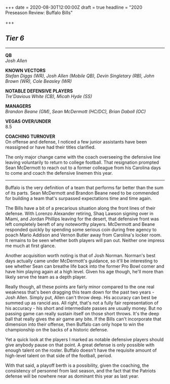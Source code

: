+++
date = 2020-08-30T12:00:00Z
draft = true
headline = "2020 Preseason Review: Buffalo Bills"

+++
## _Tier 6_

***

**QB**  
_Josh Allen_

**KNOWN VECTORS**  
_Stefan Diggs (WR), Josh Allen (Mobile QB), Devin Singletary (RB), John Brown (WR), Cole Beasley (WR)_

**NOTABLE DEFENSIVE PLAYERS**  
_Tre'Davious White (CB), Micah Hyde (SS)_

**MANAGERS**  
_Brandon Beane (GM)_, _Sean McDermott (HC/DC), Brian Daboll (OC)_  
  
**VEGAS OVER/UNDER**  
8\.5

**COACHING TURNOVER**  
On offense and defense, I noticed a few junior assistants have been reassigned or have had their titles clarified.

The only major change came with the coach overseeing the defensive line leaving voluntarily to return to college football. That resignation prompted Sean McDermott to reach out to a former colleague from his Carolina days to come and coach the defensive linemen this year.

***

Buffalo is the very definition of a team that performs far better than the sum of its parts. Sean McDermott and Brandon Beane need to be commended for building a team that's surpassed expectations time and time again. 

The Bills have a bit of a precarious situation along the front lines of their defense. With Lorenzo Alexander retiring, Shaq Lawson signing over in Miami, and Jordan Phillips leaving for the desert, that defensive front was left completely bereft of any noteworthy players. McDermott and Beane responded quickly by spending some serious coin during free agency to poach Mario Addison and Vernon Butler away from Carolina's locker room. It remains to be seen whether both players will pan out. Neither one impress me much at first glance.

Another acquisition worth noting is that of Josh Norman. Norman's best days actually came under McDermott's guidance, so it'll be interesting to see whether Sean can breathe life back into the former Pro Bowl corner and have him playing again at a high level. Given his age though, he'll more than likely serve the team as a depth player.

Really though, all these points are fairly minor compared to the one real weakness that's been dragging this team down for the past two years - Josh Allen. Simply put, Allen can't throw deep. His accuracy can best be summed up as rancid ass. All right, that's not a fully fair representation of his accuracy - his short and intermediate passes are usually money. But no passing game can really sustain itself on those short throws. It's the deep ball that really gives the air game any bite. If the Bills can't incorporate that dimension into their offense, then Buffalo can only hope to win the championship on the backs of a historic defense. 

Yet a quick look at the players I marked as notable defensive players should give anybody pause on that point. A great defense is only possible with enough talent on the roster. Buffalo doesn't have the requisite amount of high-level talent on that side of the football, period.

With that said, a playoff berth is a possibility, given the coaching, the consistency of personnel from last season, and the fact that the Patriots defense will be nowhere near as dominant this year as last year.